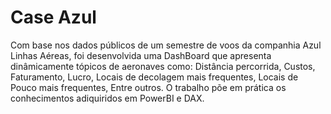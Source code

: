 # Case Azul
Com base nos dados públicos de um semestre de voos da companhia Azul Linhas Aéreas,
foi desenvolvida uma DashBoard que apresenta dinâmicamente tópicos de aeronaves como:
Distância percorrida,
Custos,
Faturamento,
Lucro,
Locais de decolagem mais frequentes,
Locais de Pouco mais frequentes,
Entre outros.
O trabalho põe em prática os conhecimentos adiquiridos em PowerBI e DAX.

